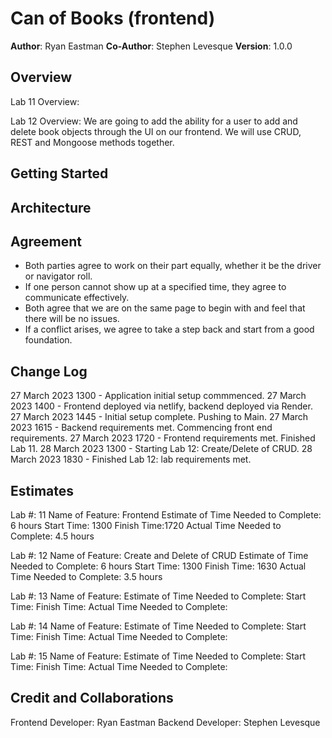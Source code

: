 # Can of Books (frontend)

**Author**: Ryan Eastman
**Co-Author**: Stephen Levesque
**Version**: 1.0.0

## Overview
<!-- Provide a high level overview of what this application is and why you are building it, beyond the fact that it's an assignment for this class. (i.e. What's your problem domain?) -->
Lab 11 Overview:

Lab 12 Overview: We are going to add the ability for a user to add and delete book objects through the UI on our frontend. We will use CRUD, REST and Mongoose methods together.

## Getting Started
<!-- What are the steps that a user must take in order to build this app on their own machine and get it running? -->

## Architecture
<!-- Provide a detailed description of the application design. What technologies (languages, libraries, etc) you're using, and any other relevant design information. -->
## Agreement

- Both parties agree to work on their part equally, whether it be the driver or navigator roll.
- If one person cannot show up at a specified time, they agree to communicate effectively.
- Both agree that we are on the same page to begin with and feel that there will be no issues.
- If a conflict arises, we agree to take a step back and start from a good foundation.

## Change Log
<!-- Use this area to document the iterative changes made to your application as each feature is successfully implemented. Use time stamps. Here's an example:

01-01-2001 4:59pm - Application now has a fully-functional express server, with a GET route for the location resource. -->

27 March 2023 1300 - Application initial setup commmenced.
27 March 2023 1400 - Frontend deployed via netlify, backend deployed via Render.
27 March 2023 1445 - Initial setup complete. Pushing to Main.
27 March 2023 1615 - Backend requirements met. Commencing front end requirements.
27 March 2023 1720 - Frontend requirements met. Finished Lab 11.
28 March 2023 1300 - Starting Lab 12: Create/Delete of CRUD.
28 March 2023 1830 - Finished Lab 12: lab requirements met.

## Estimates

Lab #: 11
Name of Feature: Frontend
Estimate of Time Needed to Complete: 6 hours
Start Time: 1300
Finish Time:1720
Actual Time Needed to Complete: 4.5 hours

Lab #: 12
Name of Feature: Create and Delete of CRUD
Estimate of Time Needed to Complete: 6 hours
Start Time: 1300
Finish Time: 1630
Actual Time Needed to Complete: 3.5 hours

Lab #: 13
Name of Feature:
Estimate of Time Needed to Complete:
Start Time:
Finish Time:
Actual Time Needed to Complete:

Lab #: 14
Name of Feature:
Estimate of Time Needed to Complete:
Start Time:
Finish Time:
Actual Time Needed to Complete:

Lab #: 15
Name of Feature:
Estimate of Time Needed to Complete:
Start Time:
Finish Time:
Actual Time Needed to Complete:

## Credit and Collaborations
<!-- Give credit (and a link) to other people or resources that helped you build this application. -->
Frontend Developer: Ryan Eastman
Backend Developer: Stephen Levesque
